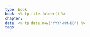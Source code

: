 ```yaml
---
type: book
book: <% tp.file.folder() %>
chapter: 
date: <% tp.date.now("YYYY-MM-DD") %>
tags: 
---
```

